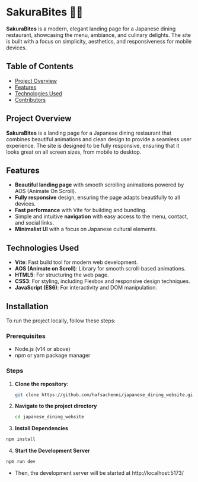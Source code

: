 # SakuraBites 🍣🍱

**SakuraBites** is a modern, elegant landing page for a Japanese dining restaurant, showcasing the menu, ambiance, and culinary delights. The site is built with a focus on simplicity, aesthetics, and responsiveness for mobile devices.

## Table of Contents
- [Project Overview](#project-overview)
- [Features](#features)
- [Technologies Used](#technologies-used)
- [Contributors](#contributors)

## Project Overview
**SakuraBites** is a landing page for a Japanese dining restaurant that combines beautiful animations and clean design to provide a seamless user experience. The site is designed to be fully responsive, ensuring that it looks great on all screen sizes, from mobile to desktop.

## Features
- **Beautiful landing page** with smooth scrolling animations powered by AOS (Animate On Scroll).
- **Fully responsive** design, ensuring the page adapts beautifully to all devices.
- **Fast performance** with Vite for building and bundling.
- Simple and intuitive **navigation** with easy access to the menu, contact, and social links.
- **Minimalist UI** with a focus on Japanese cultural elements.

## Technologies Used
- **Vite**: Fast build tool for modern web development.
- **AOS (Animate on Scroll)**: Library for smooth scroll-based animations.
- **HTML5**: For structuring the web page.
- **CSS3**: For styling, including Flexbox and responsive design techniques.
- **JavaScript (ES6)**: For interactivity and DOM manipulation.
  
## Installation

To run the project locally, follow these steps:

### Prerequisites
- Node.js (v14 or above)
- npm or yarn package manager

### Steps

1. **Clone the repository**:
   ```bash
   git clone https://github.com/hafsachenni/japanese_dining_website.git
   ```

2. **Navigate to the project directory**
    ```bash
    cd japanese_dining_website
    ```

3. **Install Dependencies**
```bash
npm install
```

4. **Start the Development Server**
```bash
npm run dev
```
- Then, the development server will be started at http://localhost:5173/
